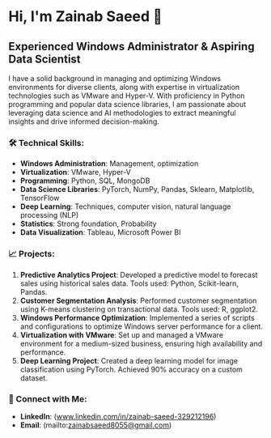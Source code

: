 # Hi, I'm Zainab Saeed 👋

## Experienced Windows Administrator & Aspiring Data Scientist

I have a solid background in managing and optimizing Windows environments for diverse clients, along with expertise in virtualization technologies such as VMware and Hyper-V. With proficiency in Python programming and popular data science libraries, I am passionate about leveraging data science and AI methodologies to extract meaningful insights and drive informed decision-making.

### 🛠 Technical Skills:
- **Windows Administration**: Management, optimization
- **Virtualization**: VMware, Hyper-V
- **Programming**: Python, SQL, MongoDB
- **Data Science Libraries**: PyTorch, NumPy, Pandas, Sklearn, Matplotlib, TensorFlow
- **Deep Learning**: Techniques, computer vision, natural language processing (NLP)
- **Statistics**: Strong foundation, Probability
- **Data Visualization**: Tableau, Microsoft Power BI

### 📈 Projects:
1. **Predictive Analytics Project**: Developed a predictive model to forecast sales using historical sales data. Tools used: Python, Scikit-learn, Pandas.
2. **Customer Segmentation Analysis**: Performed customer segmentation using K-means clustering on transactional data. Tools used: R, ggplot2.
3. **Windows Performance Optimization**: Implemented a series of scripts and configurations to optimize Windows server performance for a client.
4. **Virtualization with VMware**: Set up and managed a VMware environment for a medium-sized business, ensuring high availability and performance.
5. **Deep Learning Project**: Created a deep learning model for image classification using PyTorch. Achieved 90% accuracy on a custom dataset.

### 💬 Connect with Me:
- **LinkedIn**: (www.linkedin.com/in/zainab-saeed-329212196)
- **Email**: (mailto:zainabsaeed8055@gmail.com)
